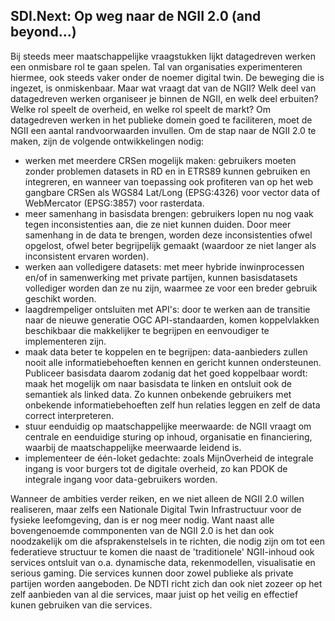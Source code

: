 ## SDI.Next: Op weg naar de NGII 2.0 (and beyond...)

Bij steeds meer maatschappelijke vraagstukken lijkt datagedreven werken een onmisbare rol te gaan spelen. Tal van organisaties experimenteren hiermee, ook steeds vaker onder de noemer digital twin. De beweging die is ingezet, is onmiskenbaar. Maar wat vraagt dat van de NGII? Welk deel van datagedreven werken organiseer je binnen de NGII, en welk deel erbuiten? Welke rol speelt de overheid, en welke rol speelt de markt? Om datagedreven werken in het publieke domein goed te faciliteren, moet de NGII een aantal randvoorwaarden invullen. Om de stap naar de NGII 2.0 te maken, zijn de volgende ontwikkelingen nodig:
* werken met meerdere CRSen mogelijk maken: gebruikers moeten zonder problemen datasets in RD en in ETRS89 kunnen gebruiken en integreren, en wanneer van toepassing ook profiteren van op het web gangbare CRSen als WGS84 Lat/Long (EPSG:4326) voor vector data of WebMercator (EPSG:3857) voor rasterdata. 
* meer samenhang in basisdata brengen: gebruikers lopen nu nog vaak tegen inconsistenties aan, die ze niet kunnen duiden. Door meer samenhang in de data te brengen, worden deze inconsistenties ofwel opgelost, ofwel beter begrijpelijk gemaakt (waardoor ze niet langer als inconsistent ervaren worden).
* werken aan volledigere datasets: met meer hybride inwinprocessen en/of in samenwerking met private partijen, kunnen basisdatasets vollediger worden dan ze nu zijn, waarmee ze voor een breder gebruik geschikt worden.
* laagdrempeliger ontsluiten met API's: door te werken aan de transitie naar de nieuwe generatie OGC API-standaarden, komen koppelvlakken beschikbaar die makkelijker te begrijpen en eenvoudiger te implementeren zijn.
* maak data beter te koppelen en te begrijpen: data-aanbieders zullen nooit alle informatiebehoeften kennen en gericht kunnen ondersteunen. Publiceer basisdata daarom zodanig dat het goed koppelbaar wordt: maak het mogelijk om naar basisdata te linken en ontsluit ook de semantiek als linked data. Zo kunnen onbekende gebruikers met onbekende informatiebehoeften zelf hun relaties leggen en zelf de data correct interpreteren.
* stuur eenduidig op maatschappelijke meerwaarde: de NGII vraagt om centrale en eenduidige sturing op inhoud, organisatie en financiering, waarbij de maatschappelijke meerwaarde leidend is.
* implementeer de één-loket gedachte: zoals MijnOverheid de integrale ingang is voor burgers tot de digitale overheid, zo kan PDOK de integrale ingang voor data-gebruikers worden. 

Wanneer de ambities verder reiken, en we niet alleen de NGII 2.0 willen realiseren, maar zelfs een Nationale Digital Twin Infrastructuur voor de fysieke leefomgeving, dan is er nog meer nodig. Want naast alle bovengenoemde commponenten van de NGII 2.0 is het dan ook noodzakelijk om die afsprakenstelsels in te richten, die nodig zijn om tot een federatieve structuur te komen die naast de 'traditionele' NGII-inhoud ook services ontsluit van o.a. dynamische data, rekenmodellen, visualisatie en serious gaming. Die services kunnen door zowel publieke als private partijen worden aangeboden. De NDTI richt zich dan ook niet zozeer op het zelf aanbieden van al die services, maar juist op het veilig en effectief kunen gebruiken van die services.  
